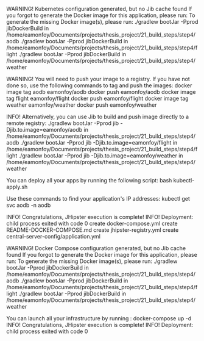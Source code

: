 WARNING! Kubernetes configuration generated, but no Jib cache found
If you forgot to generate the Docker image for this application, please run:
To generate the missing Docker image(s), please run:
  ./gradlew bootJar -Pprod jibDockerBuild in /home/eamonfoy/Documents/projects/thesis_project/21_build_steps/step4/aodb
  ./gradlew bootJar -Pprod jibDockerBuild in /home/eamonfoy/Documents/projects/thesis_project/21_build_steps/step4/flight
  ./gradlew bootJar -Pprod jibDockerBuild in /home/eamonfoy/Documents/projects/thesis_project/21_build_steps/step4/weather


WARNING! You will need to push your image to a registry. If you have not done so, use the following commands to tag and push the images:
  docker image tag aodb eamonfoy/aodb
  docker push eamonfoy/aodb
  docker image tag flight eamonfoy/flight
  docker push eamonfoy/flight
  docker image tag weather eamonfoy/weather
  docker push eamonfoy/weather

INFO! Alternatively, you can use Jib to build and push image directly to a remote registry:
  ./gradlew bootJar -Pprod jib -Djib.to.image=eamonfoy/aodb in /home/eamonfoy/Documents/projects/thesis_project/21_build_steps/step4/aodb
  ./gradlew bootJar -Pprod jib -Djib.to.image=eamonfoy/flight in /home/eamonfoy/Documents/projects/thesis_project/21_build_steps/step4/flight
  ./gradlew bootJar -Pprod jib -Djib.to.image=eamonfoy/weather in /home/eamonfoy/Documents/projects/thesis_project/21_build_steps/step4/weather

You can deploy all your apps by running the following script:
  bash kubectl-apply.sh

Use these commands to find your application's IP addresses:
  kubectl get svc aodb -n aodb

INFO! Congratulations, JHipster execution is complete!
INFO! Deployment: child process exited with code 0
   create docker-compose.yml
   create README-DOCKER-COMPOSE.md
   create jhipster-registry.yml
   create central-server-config/application.yml

WARNING! Docker Compose configuration generated, but no Jib cache found
If you forgot to generate the Docker image for this application, please run:
To generate the missing Docker image(s), please run:
  ./gradlew bootJar -Pprod jibDockerBuild in /home/eamonfoy/Documents/projects/thesis_project/21_build_steps/step4/aodb
  ./gradlew bootJar -Pprod jibDockerBuild in /home/eamonfoy/Documents/projects/thesis_project/21_build_steps/step4/flight
  ./gradlew bootJar -Pprod jibDockerBuild in /home/eamonfoy/Documents/projects/thesis_project/21_build_steps/step4/weather

You can launch all your infrastructure by running : docker-compose up -d
INFO! Congratulations, JHipster execution is complete!
INFO! Deployment: child process exited with code 0